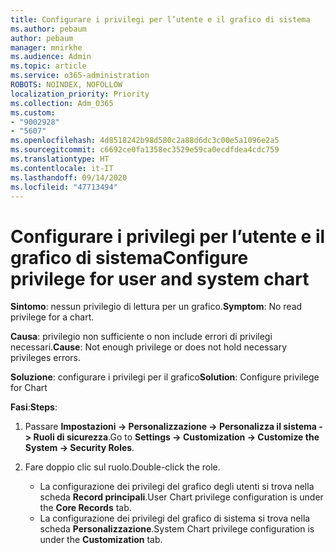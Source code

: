 ```yaml
---
title: Configurare i privilegi per l’utente e il grafico di sistema
ms.author: pebaum
author: pebaum
manager: mnirkhe
ms.audience: Admin
ms.topic: article
ms.service: o365-administration
ROBOTS: NOINDEX, NOFOLLOW
localization_priority: Priority
ms.collection: Adm_O365
ms.custom:
- "9002928"
- "5607"
ms.openlocfilehash: 4d8518242b98d580c2a88d6dc3c00e5a1096e2a5
ms.sourcegitcommit: c6692ce0fa1358ec3529e59ca0ecdfdea4cdc759
ms.translationtype: HT
ms.contentlocale: it-IT
ms.lasthandoff: 09/14/2020
ms.locfileid: "47713494"
---
```

# <a name="configure-privilege-for-user-and-system-chart"></a><span data-ttu-id="61704-102">Configurare i privilegi per l’utente e il grafico di sistema</span><span class="sxs-lookup"><span data-stu-id="61704-102">Configure privilege for user and system chart</span></span>

<span data-ttu-id="61704-103">**Sintomo**: nessun privilegio di lettura per un grafico.</span><span class="sxs-lookup"><span data-stu-id="61704-103">**Symptom**: No read privilege for a chart.</span></span>

<span data-ttu-id="61704-104">**Causa**: privilegio non sufficiente o non include errori di privilegi necessari.</span><span class="sxs-lookup"><span data-stu-id="61704-104">**Cause**: Not enough privilege or does not hold necessary privileges errors.</span></span>

<span data-ttu-id="61704-105">**Soluzione**: configurare i privilegi per il grafico</span><span class="sxs-lookup"><span data-stu-id="61704-105">**Solution**: Configure privilege for Chart</span></span>

<span data-ttu-id="61704-106">**Fasi**:</span><span class="sxs-lookup"><span data-stu-id="61704-106">**Steps**:</span></span>

1. <span data-ttu-id="61704-107">Passare **Impostazioni -> Personalizzazione -> Personalizza il sistema -> Ruoli di sicurezza**.</span><span class="sxs-lookup"><span data-stu-id="61704-107">Go to **Settings -> Customization -> Customize the System -> Security Roles**.</span></span>

2. <span data-ttu-id="61704-108">Fare doppio clic sul ruolo.</span><span class="sxs-lookup"><span data-stu-id="61704-108">Double-click the role.</span></span>

    - <span data-ttu-id="61704-109">La configurazione dei privilegi del grafico degli utenti si trova nella scheda **Record principali**.</span><span class="sxs-lookup"><span data-stu-id="61704-109">User Chart privilege configuration is under the **Core Records** tab.</span></span>
    - <span data-ttu-id="61704-110">La configurazione dei privilegi del grafico di sistema si trova nella scheda **Personalizzazione**.</span><span class="sxs-lookup"><span data-stu-id="61704-110">System Chart privilege configuration is under the **Customization** tab.</span></span>
